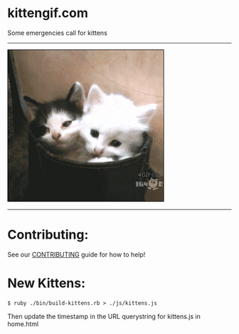 # kittengif.com

Some emergencies call for kittens

---

![kitteh](./images/emergencykittens.gif)

---

# Contributing:

See our [CONTRIBUTING](./CONTRIBUTING.md) guide for how to help!

# New Kittens:

    $ ruby ./bin/build-kittens.rb > ./js/kittens.js

Then update the timestamp in the URL querystring for kittens.js in home.html
